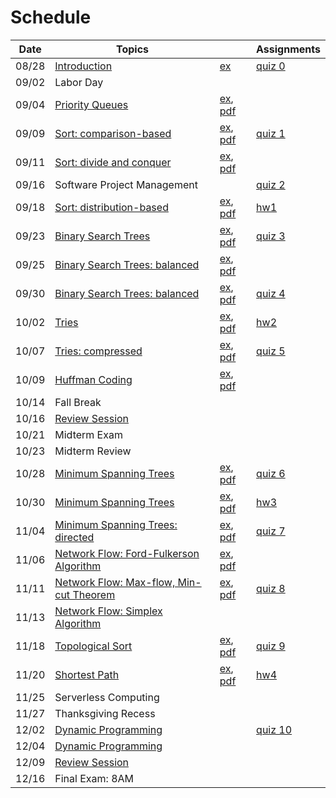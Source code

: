 # Schedule

| Date | Topics | | Assignments |
|:---:|---|---|---|
|08/28| [Introduction](syllabus.md) | [ex](getting_started.md) | [quiz 0](getting_started.md#quiz) |
|09/02| Labor Day | | |
|09/04| [Priority Queues]() | [ex](priority_queues.md), [pdf]() |  |
|09/09| [Sort: comparison-based]() | [ex](sort_comparison_based.md), [pdf]() | [quiz 1](priority_queues.md#quiz) |
|09/11| [Sort: divide and conquer]() | [ex](sort_divide_conquer.md), [pdf]() |  |
|09/16| Software Project Management | | [quiz 2](sort_comparison_based.md#quiz) | 
|09/18| [Sort: distribution-based]() | [ex](sort_distribution_based.md), [pdf]() | [hw1]() |
|09/23| [Binary Search Trees]() | [ex](binary_search_trees.md), [pdf]() | [quiz 3](sort_distribution_based.md#quiz)  |
|09/25| [Binary Search Trees: balanced]() | [ex](binary_search_trees_balanced.md), [pdf]() |  | 
|09/30| [Binary Search Trees: balanced]() | [ex](binary_search_trees_balanced.md), [pdf]() | [quiz 4](binary_search_trees_balanced.md#quiz) |
|10/02| [Tries]() | [ex](tries.md), [pdf]() | [hw2]() | 
|10/07| [Tries: compressed]() | [ex](tries.md), [pdf]() | [quiz 5](tries.md#quiz) |
|10/09| [Huffman Coding]() | [ex](), [pdf]() |  |
|10/14| Fall Break | | |
|10/16| [Review Session](resources.md#previous-exams) | | |
|10/21| Midterm Exam | | |
|10/23| Midterm Review | | |
|10/28| [Minimum Spanning Trees]() | [ex](minimum_spanning_trees.md), [pdf]() | [quiz 6](minimum_spanning_trees.md#quiz) |
|10/30| [Minimum Spanning Trees]() | [ex](minimum_spanning_trees.md), [pdf]() | [hw3]() |
|11/04| [Minimum Spanning Trees: directed]() | [ex](minimum_spanning_trees.md), [pdf]() | [quiz 7](minimum_spanning_trees.md#quiz) |
|11/06| [Network Flow: Ford-Fulkerson Algorithm]() | [ex](), [pdf]()  |  |
|11/11| [Network Flow: Max-flow, Min-cut Theorem]() | [ex](), [pdf]() | [quiz 8]() |
|11/13| [Network Flow: Simplex Algorithm]() | | |
|11/18| [Topological Sort]() | [ex](), [pdf]() | [quiz 9]() |
|11/20| [Shortest Path]() | [ex](), [pdf]() | [hw4]() |
|11/25| Serverless Computing | | |
|11/27| Thanksgiving Recess | | |
|12/02| [Dynamic Programming]() | | [quiz 10]() | |
|12/04| [Dynamic Programming]() | | |
|12/09| [Review Session](resources.md#previous-exams) | ||
|12/16| Final Exam: 8AM | ||

